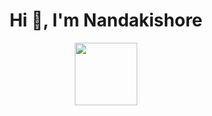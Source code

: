 <h1 align="center">Hi 👋, I'm Nandakishore</h1>

<!--
**Nandakishore-R/Nandakishore-R** is a ✨ _special_ ✨ repository because its `README.md` (this file) appears on your GitHub profile.

Here are some ideas to get you started:

- 🔭 I’m currently working on ...
- 🌱 I’m currently learning ...
- 👯 I’m looking to collaborate on ...
- 🤔 I’m looking for help with ...
- 💬 Ask me about ...
- 📫 How to reach me: ...
- 😄 Pronouns: ...
- ⚡ Fun fact: ...
-->

<div id="header" align="center">
  <img src="https://media.giphy.com/media/M9gbBd9nbDrOTu1Mqx/giphy.gif](https://media.giphy.com/media/v1.Y2lkPTc5MGI3NjExZ2RwNzBsbWoyeWM2em5xamR4dTl3eDNsaWE0NzV4NmI5dHZrYnY4NSZlcD12MV9pbnRlcm5hbF9naWZfYnlfaWQmY3Q9Zw/R03zWv5p1oNSQd91EP/giphy.gif)https://media.giphy.com/media/v1.Y2lkPTc5MGI3NjExZ2RwNzBsbWoyeWM2em5xamR4dTl3eDNsaWE0NzV4NmI5dHZrYnY4NSZlcD12MV9pbnRlcm5hbF9naWZfYnlfaWQmY3Q9Zw/R03zWv5p1oNSQd91EP/giphy.gif" width="100"/>
</div>
  
